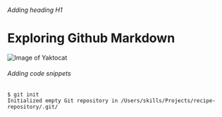 ###### Adding heading H1
# Exploring Github Markdown
![Image of Yaktocat](https://octodex.github.com/images/yaktocat.png)

###### Adding code snippets

```
$ git init
Initialized empty Git repository in /Users/skills/Projects/recipe-repository/.git/

```
